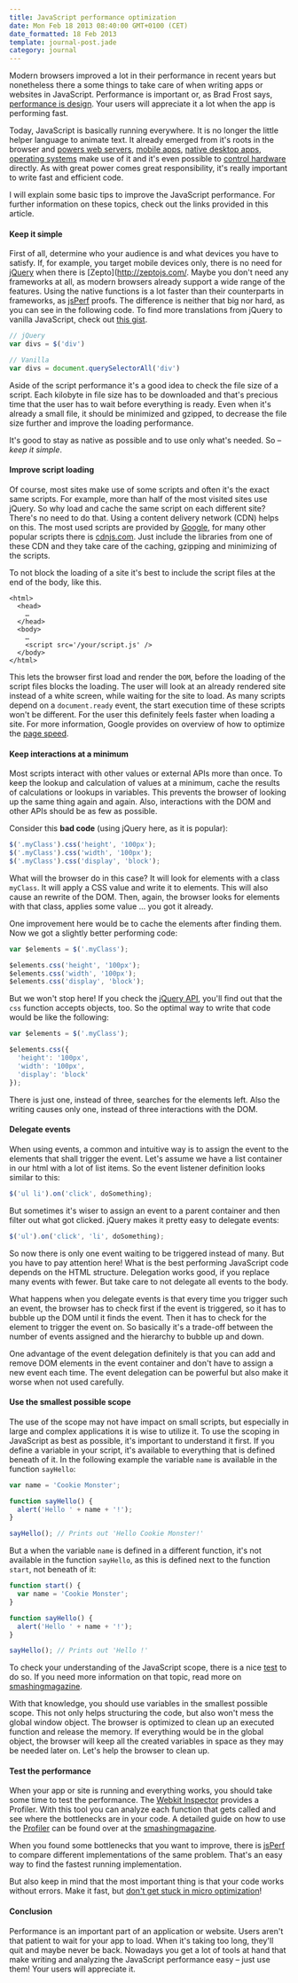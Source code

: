 ```yaml
---
title: JavaScript performance optimization
date: Mon Feb 18 2013 08:40:00 GMT+0100 (CET)
date_formatted: 18 Feb 2013
template: journal-post.jade
category: journal
---
```


Modern browsers improved a lot in their performance in recent years but nonetheless there a some things to take care of when writing apps or websites in JavaScript. Performance is important or, as Brad Frost says, [performance is design](http://bradfrostweb.com/blog/post/performance-as-design/). Your users will appreciate it a lot when the app is performing fast.

Today, JavaScript is basically running everywhere. It is no longer the little helper language to animate text. It already emerged from it's roots in the browser and [powers web servers](http://nodejs.org/), [mobile apps](http://phonegap.com/), [native desktop apps](http://developer.chrome.com/stable/apps/about_apps.html), [operating systems](http://www.gnome.org/gnome-3/) make use of it and it's even possible to [control hardware](https://github.com/rwldrn/johnny-five) directly. As with great power comes great responsibility, it's really important to write fast and efficient code.

I will explain some basic tips to improve the JavaScript performance. For further information on these topics, check out the links provided in this article.

#### Keep it simple

First of all, determine who your audience is and what devices you have to satisfy. If, for example, you target mobile devices only, there is no need for [jQuery](http://jquery.com/) when there is [Zepto](http://zeptojs.com/. Maybe you don't need any frameworks at all, as modern browsers already support a wide range of the features. Using the native functions is a lot faster than their counterparts in frameworks, as [jsPerf](http://jsperf.com/vanilla-js-ftw-jquery-vs-js) proofs. The difference is neither that big nor hard, as you can see in the following code. To find more translations from jQuery to vanilla JavaScript, check out [this gist](https://gist.github.com/2597326).

```javascript
// jQuery
var divs = $('div')

// Vanilla
var divs = document.querySelectorAll('div')
```

Aside of the script performance it's a good idea to check the file size of a script. Each kilobyte in file size has to be downloaded and that's precious time that the user has to wait before everything is ready. Even when it's already a small file, it should be minimized and gzipped, to decrease the file size further and improve the loading performance.

It's good to stay as native as possible and to use only what's needed. So – *keep it simple*.

#### Improve script loading

Of course, most sites make use of some scripts and often it's the exact same scripts. For example, more than half of the most visited sites use jQuery. So why load and cache the same script on each different site? There's no need to do that. Using a content delivery network (CDN) helps on this. The most used scripts are provided by [Google](https://developers.google.com/speed/libraries/devguide), for many other popular scripts there is [cdnjs.com](http://cdnjs.com/). Just include the libraries from one of these CDN and they take care of the caching, gzipping and minimizing of the scripts.

To not block the loading of a site it's best to include the script files at the end of the body, like this.

```markup
<html>
  <head>
    …
  </head>
  <body>
    …
    <script src='/your/script.js' />
  </body>
</html>
```

This lets the browser first load and render the `DOM`, before the loading of the script files blocks the loading. The user will look at an already rendered site instead of a white screen, while waiting for the site to load. As many scripts depend on a `document.ready` event, the start execution time of these scripts won't be different. For the user this definitely feels faster when loading a site. For more information, Google provides on overview of how to optimize the [page speed](https://developers.google.com/speed/pagespeed/).

#### Keep interactions at a minimum

Most scripts interact with other values or external APIs more than once. To keep the lookup and calculation of values at a minimum, cache the results of calculations or lookups in variables. This prevents the browser of looking up the same thing again and again. Also, interactions with the DOM and other APIs should be as few as possible.

Consider this **bad code** (using jQuery here, as it is popular):

```javascript
$('.myClass').css('height', '100px');
$('.myClass').css('width', '100px');
$('.myClass').css('display', 'block');
```

What will the browser do in this case? It will look for elements with a class `myClass`. It will apply a CSS value and write it to elements. This will also cause an rewrite of the DOM. Then, again, the browser looks for elements with that class, applies some value … you got it already.

One improvement here would be to cache the elements after finding them. Now we got a slightly better performing code:

```javascript
var $elements = $('.myClass');

$elements.css('height', '100px');
$elements.css('width', '100px');
$elements.css('display', 'block');
```

But we won't stop here! If you check the [jQuery API](http://api.jquery.com/css/), you'll find out that the `css` function accepts objects, too. So the optimal way to write that code would be like the following:

```javascript
var $elements = $('.myClass');

$elements.css({
  'height': '100px',
  'width': '100px',
  'display': 'block'
});
```

There is just one, instead of three, searches for the elements left. Also the writing causes only one, instead of three interactions with the DOM.

#### Delegate events

When using events, a common and intuitive way is to assign the event to the elements that shall trigger the event. Let's assume we have a list container in our html with a lot of list items. So the event listener definition looks similar to this:

```javascript
$('ul li').on('click', doSomething);
```

But sometimes it's wiser to assign an event to a parent container and then filter out what got clicked. jQuery makes it pretty easy to delegate events:

```javascript
$('ul').on('click', 'li', doSomething);
```

So now there is only one event waiting to be triggered instead of many. But you have to pay attention here! What is the best performing JavaScript code depends on the HTML structure. Delegation works good, if you replace many events with fewer. But take care to not delegate all events to the body.

What happens when you delegate events is that every time you trigger such an event, the browser has to check first if the event is triggered, so it has to bubble up the DOM until it finds the event. Then it has to check for the element to trigger the event on. So basically it's a trade-off between the number of events assigned and the hierarchy to bubble up and down.

One advantage of the event delegation definitely is that you can add and remove DOM elements in the event container and don't have to assign a new event each time. The event delegation can be powerful but also make it worse when not used carefully.

#### Use the smallest possible scope

The use of the scope may not have impact on small scripts, but especially in large and complex applications it is wise to utilize it. To use the scoping in JavaScript as best as possible, it's important to understand it first. If you define a variable in your script, it's available to everything that is defined beneath of it. In the following example the variable `name` is available in the function `sayHello`:

```javascript
var name = 'Cookie Monster';

function sayHello() {
  alert('Hello ' + name + '!');
}

sayHello(); // Prints out 'Hello Cookie Monster!'
```

But a when the variable `name` is defined in a different function, it's not available in the function `sayHello`, as this is defined next to the function `start`, not beneath of it:

```javascript
function start() {
  var name = 'Cookie Monster';
}

function sayHello() {
  alert('Hello ' + name + '!');
}

sayHello(); // Prints out 'Hello !'
```

To check your understanding of the JavaScript scope, there is a nice [test](http://madebyknight.com/javascript-scope/) to do so. If you need more information on that topic, read more on [smashingmagazine](http://coding.smashingmagazine.com/2009/08/01/what-you-need-to-know-about-javascript-scope/).

With that knowledge, you should use variables in the smallest possible scope. This not only helps structuring the code, but also won't mess the global window object. The browser is optimized to clean up an executed function and release the memory. If everything would be in the global object, the browser will keep all the created variables in space as they may be needed later on. Let's help the browser to clean up.

#### Test the performance

When your app or site is running and everything works, you should take some time to test the performance. The [Webkit Inspector](http://trac.webkit.org/wiki/WebInspector) provides a Profiler. With this tool you can analyze each function that gets called and see where the bottlenecks are in your code. A detailed guide on how to use the [Profiler](http://coding.smashingmagazine.com/2012/06/12/javascript-profiling-chrome-developer-tools/) can be found over at the [smashingmagazine](http://smashingmagazine.com/).

When you found some bottlenecks that you want to improve, there is [jsPerf](http://jsperf.com/) to compare different implementations of the same problem. That's an easy way to find the fastest running implementation.

But also keep in mind that the most important thing is that your code works without errors. Make it fast, but [don't get stuck in micro optimization](http://www.codinghorror.com/blog/2009/01/the-sad-tragedy-of-micro-optimization-theater.html)!

#### Conclusion

Performance is an important part of an application or website. Users aren't that patient to wait for your app to load. When it's taking too long, they'll quit and maybe never be back. Nowadays you get a lot of tools at hand that make writing and analyzing the JavaScript performance easy – just use them! Your users will appreciate it.